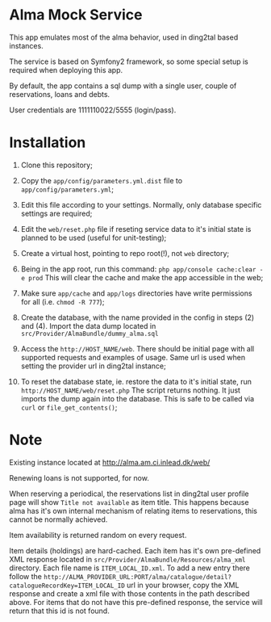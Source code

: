 Alma Mock Service
========================

This app emulates most of the alma behavior, used in ding2tal based
instances.

The service is based on Symfony2 framework, so some special
setup is required when deploying this app.

By default, the app contains a sql dump with a single user,
couple of reservations, loans and debts.

User credentials are 1111110022/5555 (login/pass).

Installation
========================

1. Clone this repository;

2. Copy the `app/config/parameters.yml.dist` file to
   `app/config/parameters.yml`;

3. Edit this file according to your settings.
   Normally, only database specific settings are required;

4. Edit the `web/reset.php` file if reseting service data
   to it's initial state is planned to be used (useful for unit-testing);

5. Create a virtual host, pointing to repo root(!), not `web` directory;

6. Being in the app root, run this command:
   `php app/console cache:clear -e prod`
   This will clear the cache and make the app accessible in the web;

7. Make sure `app/cache` and `app/logs` directories have write permissions
   for all (i.e. `chmod -R 777`);

8. Create the database, with the name provided in the config
   in steps (2) and (4). Import the data dump located in
   `src/Provider/AlmaBundle/dummy_alma.sql`

8. Access the `http://HOST_NAME/web`.
   There should be initial page with all supported requests and
   examples of usage.
   Same url is used when setting the provider url in ding2tal instance;

9. To reset the database state, ie. restore the data to it's initial
   state, run `http://HOST_NAME/web/reset.php`
   The script returns nothing. It just imports the dump again into the database.
   This is safe to be called via `curl` or `file_get_contents()`;

Note
========================

Existing instance located at http://alma.am.ci.inlead.dk/web/

Renewing loans is not supported, for now.

When reserving a periodical, the reservations list in ding2tal user
profile page will show `Title not available` as item title.
This happens because alma has it's own internal mechanism of relating items
to reservations, this cannot be normally achieved.

Item availability is returned random on every request.

Item details (holdings) are hard-cached. Each item has it's own pre-defined
XML response located in `src/Provider/AlmaBundle/Resources/alma_xml` directory.
Each file name is `ITEM_LOCAL_ID.xml`.
To add a new entry there follow the
`http://ALMA_PROVIDER_URL:PORT/alma/catalogue/detail?catalogueRecordKey=ITEM_LOCAL_ID`
url in your browser, copy the XML response and create a xml file with those contents
in the path described above.
For items that do not have this pre-defined response, the service will return
that this id is not found.
